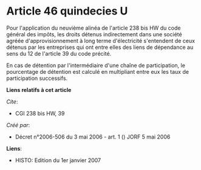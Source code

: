 # Article 46 quindecies U

Pour l'application du neuvième alinéa de l'article 238 bis HW du code général des impôts, les droits détenus indirectement
dans une société agréée d'approvisionnement à long terme d'électricité s'entendent de ceux détenus par les entreprises qui
ont entre elles des liens de dépendance au sens du 12 de l'article 39 du code précité.

En cas de détention par l'intermédiaire d'une chaîne de participation, le pourcentage de détention est calculé en multipliant
entre eux les taux de participation successifs.

**Liens relatifs à cet article**

_Cite_:

  - CGI 238 bis HW, 39

_Créé par_:

  - Décret n°2006-506 du 3 mai 2006 - art. 1 () JORF 5 mai 2006

**Liens**:

  - HISTO: Edition du 1er janvier 2007
